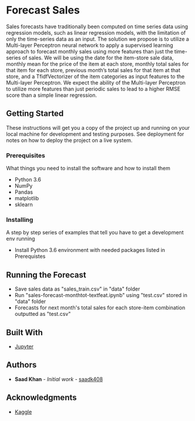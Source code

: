 # Forecast Sales

Sales forecasts have traditionally been computed on time series data using regression models, such as linear regression models, with the limitation of only the time-series data as an input. The solution we propose is to utilize a Multi-layer Perceptron neural network to apply a supervised learning approach to forecast monthly sales using more features than just the time-series of sales. We will be using the date for the item-store sale data, monthly mean for the price of the item at each store, monthly total sales for that item for each store, previous month’s total sales for that item at that store, and a TfidfVectorizer of the item categories as input features to the Multi-layer Perceptron. We expect the ability of the Multi-layer Perceptron to utilize more features than just periodic sales to lead to a higher RMSE score than a simple linear regression.


## Getting Started

These instructions will get you a copy of the project up and running on your local machine for development and testing purposes. See deployment for notes on how to deploy the project on a live system.

### Prerequisites

What things you need to install the software and how to install them

- Python 3.6
- NumPy
- Pandas
- matplotlib
- sklearn


### Installing

A step by step series of examples that tell you have to get a development env running

- Install Python 3.6 environment with needed packages listed in Prerequistes

## Running the Forecast

- Save sales data as "sales_train.csv" in "data" folder
- Run "sales-forecast-monthtot-textfeat.ipynb" using "test.csv" stored in "data" folder
- Forecasts for next month's total sales for each store-item combination outputted as "test.csv"

## Built With

* [Jupyter](https://jupyter.org/)

## Authors

* **Saad Khan** - *Initial work* - [saadk408](https://github.com/saadk408)

## Acknowledgments

* [Kaggle](https://www.kaggle.com/c/competitive-data-science-predict-future-sales)
